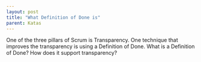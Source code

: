 ```yaml
---
layout: post
title: "What Definition of Done is"
parent: Katas
---
```

One of the three pillars of Scrum is Transparency. One technique that improves the transparency is using a Definition of Done. What is a Definition of Done? How does it support transparency?
